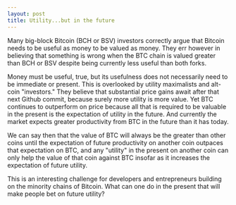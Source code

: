 ```yaml
---
layout: post
title: Utility...but in the future
---
```


Many big-block Bitcoin (BCH or BSV) investors correctly argue that Bitcoin needs to be useful as money to be valued as money. They err however in believing that something is wrong when the BTC chain is valued greater than BCH or BSV despite being currently less useful than both forks. 

Money must be useful, true, but its usefulness does not necessarily need to be immediate or present. This is overlooked by utility maximalists and alt-coin "investors." They believe that substantial price gains await after that next Github commit, because surely more utility is more value. Yet BTC continues to outperform on price because all that is required to be valuable in the present is the expectation of utility in the future. And currently the market expects greater productivity from BTC in the future than it has today.

We can say then that the value of BTC will always be the greater than other coins until the expectation of future productivity on another coin outpaces that expectation on BTC, and any "utility" in the present on another coin can only help the value of that coin against BTC insofar as it increases the expectation of future utility.

This is an interesting challenge for developers and entrepreneurs building on the minority chains of Bitcoin. What can one do in the present that will make people bet on future utility? 
